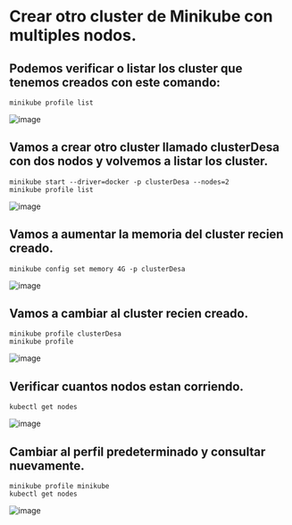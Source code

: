 # Crear otro cluster de Minikube con multiples nodos.
## Podemos verificar o listar los cluster que tenemos creados con este comando:
```
minikube profile list
```
![image](https://github.com/user-attachments/assets/d6f21a90-5c24-4cdb-b556-423dc1a874e9)

## Vamos a crear otro cluster llamado clusterDesa con dos nodos y volvemos a listar los cluster.
```
minikube start --driver=docker -p clusterDesa --nodes=2
minikube profile list
```
![image](https://github.com/user-attachments/assets/549bb722-9cfb-4300-931c-c70f8d8e42f0)

## Vamos a aumentar la memoria del cluster recien creado.
```
minikube config set memory 4G -p clusterDesa
```
![image](https://github.com/user-attachments/assets/e62af5b4-9e69-4613-82ec-6bbb66709ebe)

## Vamos a cambiar al cluster recien creado.
```
minikube profile clusterDesa
minikube profile
```
![image](https://github.com/user-attachments/assets/e25594ea-0cef-4898-b19a-1e99f25d1cf1)

## Verificar cuantos nodos estan corriendo.
```
kubectl get nodes
```
![image](https://github.com/user-attachments/assets/ede992fb-7620-41bb-894d-d436ea098f9a)

## Cambiar al perfil predeterminado y consultar nuevamente.
```
minikube profile minikube
kubectl get nodes
```
![image](https://github.com/user-attachments/assets/1a50a7a2-d9c7-49be-98c2-fa4f38cbb3ee)
